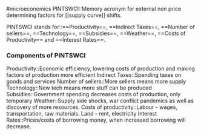 #microeconomics
PINTSWCI::Memory acronym for external non price determining factors for [[supply curve]] shifts.

PINTSWCI stands for::==Productivity==, ==Indirect Taxes==, ==Number of sellers==, ==Technology==, ==Subsidies==, ==Weather==, ==Costs of Productivity== and ==Interest Rates==.
### Components of PINTSWCI
Productivity::Economic efficiency, lowering costs of production and making factors of production more efficient
Indirect Taxes::Spending taxes on goods and services
Number of sellers::More sellers means more supply
Technology::New tech means more stuff can be produced
Subsidies::Government spending decreases costs of production, only temporary
Weather::Supply side shocks, war conflict pandemics as well as discovery of more resources.
Costs of productivity::Labour - wages, transportation, raw materials. Land - rent, electricity
Interest Rates::Prices/costs of borrowing money, when increased borrowing will decrease.